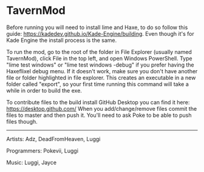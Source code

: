# TavernMod

Before running you will need to install lime and Haxe, to do so follow this guide: https://kadedev.github.io/Kade-Engine/building. Even though it's for Kade Engine the install process is the same.

To run the mod, go to the root of the folder in File Explorer (usually named TavernMod), click File in the top left, and open Windows PowerShell. Type "lime test windows" or "lime test windows -debug" if you prefer having the Haxeflixel debug menu. If it doesn't work, make sure you don't have another file or folder highlighted in file explorer.
This creates an executable in a new folder called "export", so your first time running this command will take a while in order to build the exe.

To contribute files to the build install GitHub Desktop you can find it here: https://desktop.github.com/
When you add/change/remove files commit the files to master and then push it. You'll need to ask Poke to be able to push files though.

---

Artists: Adz, DeadFromHeaven, Luggi

Programmers: Pokevii, Luggi

Music: Luggi, Jayce

